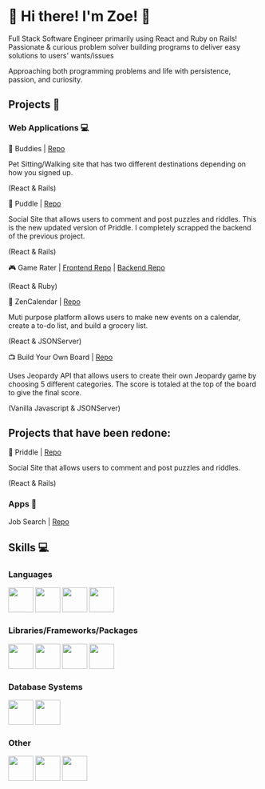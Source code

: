 # 👋 Hi there! I'm Zoe! 👋

Full Stack Software Engineer primarily using React and Ruby on Rails! Passionate & curious problem solver building programs to deliver easy solutions to users' wants/issues

Approaching both programming problems and life with persistence, passion, and curiosity.

## Projects 🎨

### Web Applications 💻

:paw_prints: Buddies | [Repo](https://github.com/ZoeJ0504/Buddies-cloudinary-react)

Pet Sitting/Walking site that has two different destinations depending on how you signed up.

(React & Rails)

:jigsaw: Puddle | [Repo](https://github.com/ZoeJ0504/Puddle)

Social Site that allows users to comment and post puzzles and riddles. This is the new updated version of Priddle. I completely scrapped the backend of the previous project.

(React & Rails)

:video_game: Game Rater | [Frontend Repo](https://github.com/ZoeJ0504/phase-3-project-frontend) | [Backend Repo](https://github.com/ZoeJ0504/phase-3-project-backend)

(React & Ruby)

:calendar: ZenCalendar | [Repo](https://github.com/ZoeJ0504/ZenCalendarTake2)

Muti purpose platform allows users to make new events on a calendar, create a to-do list, and build a grocery list.

(React & JSONServer)

📺 Build Your Own Board | [Repo](https://github.com/ZoeJ0504/Build-Your-Own-Board)

Uses Jeopardy API that allows users to create their own Jeopardy game by choosing 5 different categories. The score is totaled at the top of the board to give the final score.

(Vanilla Javascript & JSONServer)

## Projects that have been redone: 

:jigsaw: Priddle | [Repo](https://github.com/ZoeJ0504/Priddle)

Social Site that allows users to comment and post puzzles and riddles.

(React & Rails)

### Apps 📱

Job Search | [Repo](https://github.com/ZoeJ0504/react-native-jobs)

 
## Skills 💻
### Languages
<p>
 <img src="https://cdn.jsdelivr.net/gh/devicons/devicon/icons/css3/css3-original.svg" width="50px"/>
 <img src="https://cdn.jsdelivr.net/gh/devicons/devicon/icons/html5/html5-original.svg" width="50px"/>
  <img src="https://cdn.jsdelivr.net/gh/devicons/devicon/icons/javascript/javascript-original.svg" width="50px"/>
 <img src="https://cdn.jsdelivr.net/gh/devicons/devicon/icons/ruby/ruby-original.svg" width="50px"/>
  </p>        

### Libraries/Frameworks/Packages
<p>
<img src="https://cdn.jsdelivr.net/gh/devicons/devicon/icons/bootstrap/bootstrap-original.svg" width="50px"/>
 <img src="https://cdn.jsdelivr.net/gh/devicons/devicon/icons/materialui/materialui-original.svg" width="50px"/> 
  <img src="https://cdn.jsdelivr.net/gh/devicons/devicon/icons/react/react-original.svg" width="50px"/>
  <img src="https://cdn.jsdelivr.net/gh/devicons/devicon/icons/rails/rails-original-wordmark.svg" width="50px"/> 
</p>



### Database Systems
<p>
<img src="https://cdn.jsdelivr.net/gh/devicons/devicon/icons/postgresql/postgresql-original.svg" width="50px" />
<img src="https://cdn.jsdelivr.net/gh/devicons/devicon/icons/sqlite/sqlite-original.svg" width="50px"/>
</p>


### Other
<p>
<img src="https://cdn.jsdelivr.net/gh/devicons/devicon/icons/heroku/heroku-original.svg" width="50px"/>
<img src="https://cdn.jsdelivr.net/gh/devicons/devicon/icons/npm/npm-original-wordmark.svg" width="50px"/>
<img src="https://user-images.githubusercontent.com/7853266/44114706-9c72dd08-9fd1-11e8-8d9d-6d9d651c75ad.png" width="50px"/>
</p>

